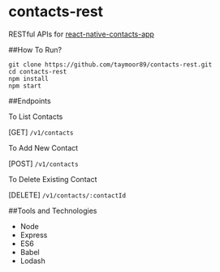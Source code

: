 # contacts-rest

RESTful APIs for [react-native-contacts-app](https://github.com/taymoor89/react-native-contacts-app)

##How To Run?

```
git clone https://github.com/taymoor89/contacts-rest.git
cd contacts-rest
npm install
npm start
```

##Endpoints

To List Contacts

[GET] `/v1/contacts`

To Add New Contact

[POST] `/v1/contacts`

To Delete Existing Contact

[DELETE] `/v1/contacts/:contactId`

##Tools and Technologies

- Node
- Express
- ES6
- Babel
- Lodash